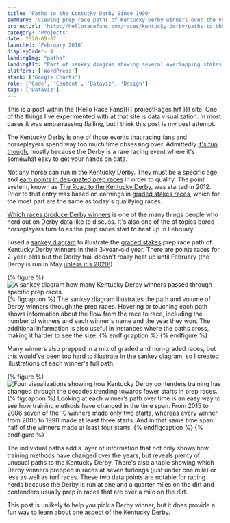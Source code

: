 ```yaml
---
title: 'Paths to the Kentucky Derby Since 1990'
summary: 'Viewing prep race paths of Kentucky Derby winners over the years.'
projectUrl: 'http://helloracefans.com/races/kentucky-derby/paths-to-the-kentucky-derby-since-1990/'
category: 'Projects'
date: 2020-09-07
launched: 'February 2016'
displayOrder: 4
landingImg: "paths"
landingAlt: "Part of sankey diagram showing several overlapping stakes races leading to the Kentucky Derby."
platform: ['WordPress']
stack: ['Google Charts']
role: ['Code', 'Content', 'Dataviz', 'Design']
tags: ['Dataviz']
---
```

This is a post within the [Hello Race Fans]({{ projectPages.hrf }}) site. One of the things I've experimented with at that site is data visualization. In most cases it was embarrassing flailing, but I think this post is my best attempt.

The Kentucky Derby is one of those events that racing fans and horseplayers spend way too much time obsessing over. Admittedly [it's fun though](http://helloracefans.com/handicapping/patterns/geek-out-mining-derby-data/), mostly because the Derby is a rare racing event where it's somewhat easy to get your hands on data.

Not any horse can run in the Kentucky Derby. They must be a specific age and [earn points in designated prep races](https://www.americasbestracing.net/lifestyle/2020-how-horses-qualify-the-kentucky-derby-beginners-guide) in order to qualify. The point system, known as [The Road to the Kentucky Derby](https://en.wikipedia.org/wiki/Road_to_the_Kentucky_Derby), was started in 2012. Prior to that entry was based on earnings in [graded stakes races](https://en.wikipedia.org/wiki/Graded_stakes_race), which for the most part are the same as today's qualifying races.

[Which races produce Derby winners](http://helloracefans.com/handicapping/patterns/the-major-prep-factor/) is one of the many things people who nerd out on Derby data like to discuss. It's also one of the of topics bored horseplayers turn to as the prep races start to heat up in February.

I used a [sankey diagram](https://en.wikipedia.org/wiki/Sankey_diagram) to illustrate the [graded stakes](https://en.wikipedia.org/wiki/Graded_stakes_race) prep race path of Kentucky Derby winners in their 3-year-old year. There are points races for 2-year-olds but the Derby trail doesn't really heat up until February (the Derby is run in May [unless it's 2020!](https://www.kentuckyderby.com/horses/news/churchill-downs-incorporated-announces-the-rescheduling-of-the-146th-kentucky-derby-from-may-2-2020-to-september-5-2020)).

{% figure %}
  <picture>
    <source srcset="/img/derby-paths-sankey.avif" type="image/avif">
    <source srcset="/img/derby-paths-sankey.webp" type="image/webp">
    <img src="/img/derby-paths-sankey.png" alt="A sankey diagram how many Kentucky Derby winners passed through specific prep races." loading="lazy" />
  </picture>
  {% figcaption %}
    The sankey diagram illustrates the path and volume of Derby winners through the prep races. Hovering or touching each path shows information about the flow from the race to race, including the number of winners and each winner's name and the year they won. The additional information is also useful in instances where the paths cross, making it harder to see the size.
  {% endfigcaption %}
{% endfigure %}


Many winners also prepped in a mix of graded and non-graded races, but this would've been too hard to illustrate in the sankey diagram, so I created illustrations of each winner's full path.

{% figure %}
  <picture>
    <source srcset="/img/derby-paths-individuals.avif" type="image/avif">
    <source srcset="/img/derby-paths-individuals.webp" type="image/webp">
    <img src="/img/derby-paths-individuals.png" alt="Four visualizations showing how Kentucky Derby contenders training has changed through the decades trending towards fewer starts in prep races." loading="lazy" />
  </picture>
  {% figcaption %}
      Looking at each winner’s path over time is an easy way to see how training methods have changed in the time span. From 2015 to 2006 seven of the 10 winners made only two starts, whereas every winner from 2005 to 1990 made at least three starts. And in that same time span half of the winners made at least four starts.
  {% endfigcaption %}
{% endfigure %}

The individual paths add a layer of information that not only shows how training methods have changed over the years, but reveals plenty of unusual paths to the Kentucky Derby. There's also a table showing which Derby winners prepped in races at seven furlongs (just under one mile) or less as well as turf races. These two data points are notable for racing nerds because the Derby is run at one and a quarter miles on the dirt and contenders usually prep in races that are over a mile on the dirt.

This post is unlikely to help you pick a Derby winner, but it does provide a fun way to learn about one aspect of the Kentucky Derby.
